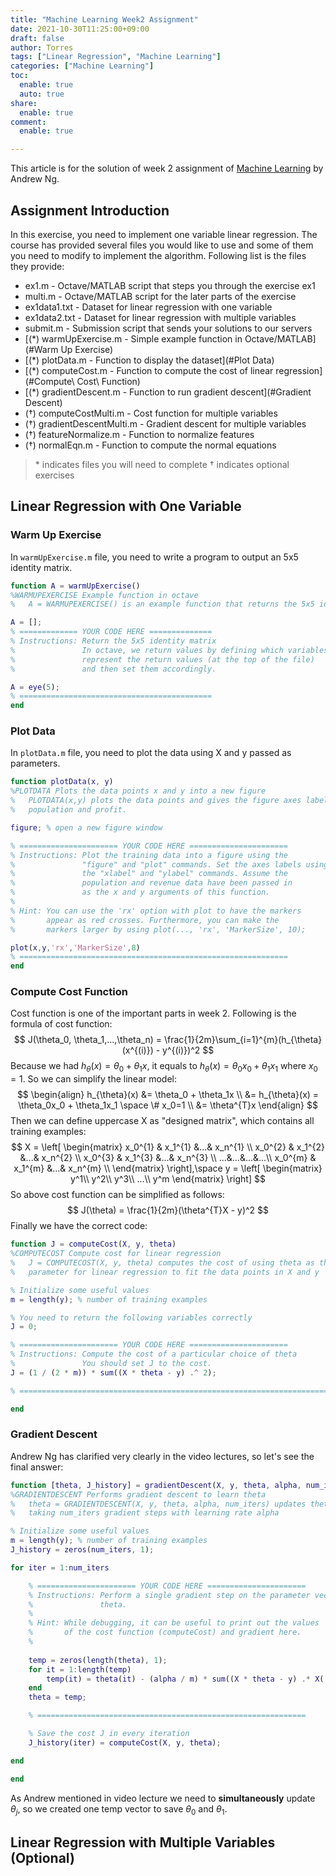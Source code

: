 ```yaml
---
title: "Machine Learning Week2 Assignment"
date: 2021-10-30T11:25:00+09:00
draft: false
author: Torres
tags: ["Linear Regression", "Machine Learning"]
categories: ["Machine Learning"]
toc:
  enable: true
  auto: true
share:
  enable: true
comment:
  enable: true

---
```


This article is for the solution of week 2 assignment of [Machine Learning](https://www.coursera.org/learn/machine-learning/home/welcome) by Andrew Ng.

## Assignment Introduction

In this exercise, you need to implement one variable linear regression. The course has provided several files you would like to use and some of them you need to modify to implement the algorithm. Following list is the files they provide:

- ex1.m - Octave/MATLAB script that steps you through the exercise ex1 
- multi.m - Octave/MATLAB script for the later parts of the exercise 
- ex1data1.txt - Dataset for linear regression with one variable 
- ex1data2.txt - Dataset for linear regression with multiple variables 
- submit.m - Submission script that sends your solutions to our servers
- [(\*) warmUpExercise.m - Simple example function in Octave/MATLAB](#Warm Up Exercise)
- [(\*) plotData.m - Function to display the dataset](#Plot Data)
- [(\*) computeCost.m - Function to compute the cost of linear regression](#Compute\ Cost\ Function)
- [(\*) gradientDescent.m - Function to run gradient descent](#Gradient Descent)
- (†) computeCostMulti.m - Cost function for multiple variables
- (†) gradientDescentMulti.m - Gradient descent for multiple variables
- (†) featureNormalize.m - Function to normalize features
- (†) normalEqn.m - Function to compute the normal equations

> \* indicates files you will need to complete 
> † indicates optional exercises

## Linear Regression with One Variable

### Warm Up Exercise

In `warmUpExercise.m` file, you need to write a program to output an 5x5 identity matrix.

```matlab
function A = warmUpExercise()
%WARMUPEXERCISE Example function in octave
%   A = WARMUPEXERCISE() is an example function that returns the 5x5 identity matrix

A = [];
% ============= YOUR CODE HERE ==============
% Instructions: Return the 5x5 identity matrix 
%               In octave, we return values by defining which variables
%               represent the return values (at the top of the file)
%               and then set them accordingly. 

A = eye(5);
% ===========================================
end

```

### Plot Data

In `plotData.m` file, you need to plot the data using X and y passed as parameters.

```matlab
function plotData(x, y)
%PLOTDATA Plots the data points x and y into a new figure 
%   PLOTDATA(x,y) plots the data points and gives the figure axes labels of
%   population and profit.

figure; % open a new figure window

% ====================== YOUR CODE HERE ======================
% Instructions: Plot the training data into a figure using the 
%               "figure" and "plot" commands. Set the axes labels using
%               the "xlabel" and "ylabel" commands. Assume the 
%               population and revenue data have been passed in
%               as the x and y arguments of this function.
%
% Hint: You can use the 'rx' option with plot to have the markers
%       appear as red crosses. Furthermore, you can make the
%       markers larger by using plot(..., 'rx', 'MarkerSize', 10);

plot(x,y,'rx','MarkerSize',8)
% ============================================================
end

```

### Compute Cost Function

Cost function is one of the important parts in week 2. Following is the formula of cost function:
$$
J(\theta_0, \theta_1,...,\theta_n) = \frac{1}{2m}\sum_{i=1}^{m}(h_{\theta}(x^{(i)}) - y^{(i)})^2
$$
Because we had $h_{\theta}(x) = \theta_0 + \theta_1x$, it equals to $h_{\theta}(x) = \theta_0x_0 + \theta_1x_1$ where $x_0 = 1$. So we can simplify the linear model:
$$
\begin{align}
h_{\theta}(x) &= \theta_0 + \theta_1x \\
&= h_{\theta}(x) = \theta_0x_0 + \theta_1x_1 \space \# x_0=1 \\
&= \theta^{T}x
\end{align}
$$
Then we can define uppercase X as "designed matrix", which contains all training examples:
$$
X = \left[
\begin{matrix}
x_0^{1} & x_1^{1} &...& x_n^{1} \\
x_0^{2} & x_1^{2} &...& x_n^{2} \\
x_0^{3} & x_1^{3} &...& x_n^{3} \\
...&...&...&...\\
x_0^{m} & x_1^{m} &...& x_n^{m} \\
\end{matrix}
\right],\space
y = \left[
\begin{matrix}
y^1\\
y^2\\
y^3\\
...\\
y^m
\end{matrix}
\right]
$$
So above cost function can be simplified as follows:
$$
J(\theta) = \frac{1}{2m}(\theta^{T}X - y)^2
$$
Finally we have the correct code:

```matlab
function J = computeCost(X, y, theta)
%COMPUTECOST Compute cost for linear regression
%   J = COMPUTECOST(X, y, theta) computes the cost of using theta as the
%   parameter for linear regression to fit the data points in X and y

% Initialize some useful values
m = length(y); % number of training examples

% You need to return the following variables correctly 
J = 0;

% ====================== YOUR CODE HERE ======================
% Instructions: Compute the cost of a particular choice of theta
%               You should set J to the cost.
J = (1 / (2 * m)) * sum((X * theta - y) .^ 2);

% =========================================================================

end
```

### Gradient Descent

Andrew Ng has clarified very clearly in the video lectures, so let's see the final answer:

```matlab
function [theta, J_history] = gradientDescent(X, y, theta, alpha, num_iters)
%GRADIENTDESCENT Performs gradient descent to learn theta
%   theta = GRADIENTDESCENT(X, y, theta, alpha, num_iters) updates theta by 
%   taking num_iters gradient steps with learning rate alpha

% Initialize some useful values
m = length(y); % number of training examples
J_history = zeros(num_iters, 1);

for iter = 1:num_iters

    % ====================== YOUR CODE HERE ======================
    % Instructions: Perform a single gradient step on the parameter vector
    %               theta. 
    %
    % Hint: While debugging, it can be useful to print out the values
    %       of the cost function (computeCost) and gradient here.
    %
    
    temp = zeros(length(theta), 1);
    for it = 1:length(temp)
        temp(it) = theta(it) - (alpha / m) * sum((X * theta - y) .* X(:,it));
    end
    theta = temp;

    % ============================================================

    % Save the cost J in every iteration    
    J_history(iter) = computeCost(X, y, theta);

end

end

```

As Andrew mentioned in video lecture we need to **simultaneously** update $\theta_j$, so we created one temp vector to save $\theta_0$ and $\theta_1$.

## Linear Regression with Multiple Variables (Optional)

